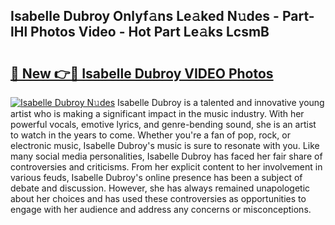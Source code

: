 ## Isabelle Dubroy Onlyf𝚊ns Le𝚊ked N𝚞des - Part-lHl Photos Video - Hot Part Le𝚊ks LcsmB

# <h2><a href="http://ac12234.deff.icu/?id=Isabelle+Dubroy">🔗 New 👉🔴 Isabelle Dubroy VIDEO Photos</a></h2>

[![Isabelle Dubroy N𝚞des](https://i.imgur.com/rIISA9y.gif)](http://ac12234.deff.icu/?id=Isabelle+Dubroy)
Isabelle Dubroy is a talented and innovative young artist who is making a significant impact in the music industry. With her powerful vocals, emotive lyrics, and genre-bending sound, she is an artist to watch in the years to come. Whether you're a fan of pop, rock, or electronic music, Isabelle Dubroy's music is sure to resonate with you. Like many social media personalities, Isabelle Dubroy has faced her fair share of controversies and criticisms. From her explicit content to her involvement in various feuds, Isabelle Dubroy's online presence has been a subject of debate and discussion. However, she has always remained unapologetic about her choices and has used these controversies as opportunities to engage with her audience and address any concerns or misconceptions.
